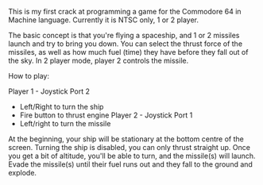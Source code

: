 This is my first crack at programming a game for the Commodore 64 in Machine language. Currently it is NTSC only, 1 or 2 player.

The basic concept is that you're flying a spaceship, and 1 or 2 missiles launch and try to bring you down. You can select the thrust force of the missiles, as well as how much fuel (time) they have before they fall out of the sky. In 2 player mode, player 2 controls the missile.

How to play:

Player 1 - Joystick Port 2
  - Left/Right to turn the ship
  - Fire button to thrust engine
Player 2 - Joystick Port 1
  - Left/right to turn the missile

At the beginning, your ship will be stationary at the bottom centre of the screen. Turning the ship is disabled, you can only thrust straight up. Once you get a bit of altitude, you'll be able to turn, and the missile(s) will launch. Evade the missile(s) until their fuel runs out and they fall to the ground and explode.
